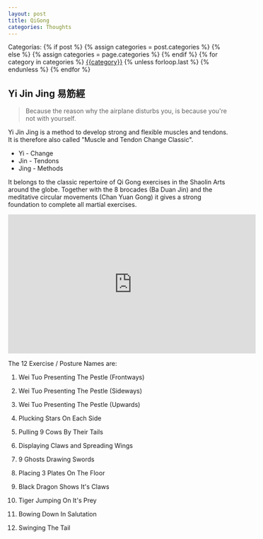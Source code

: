 ```yaml
---
layout: post
title: QiGong
categories: Thoughts
---
```

<!-- Start categories -->
  <div class="post-categories">
  Categorías:
  {% if post %}
    {% assign categories = post.categories %}
  {% else %}
    {% assign categories = page.categories %}
  {% endif %}
  {% for category in categories %}
  <a href="{{site.baseurl}}/categories/#{{category|slugize}}">{{category}}</a>
  {% unless forloop.last %}&nbsp;{% endunless %}
  {% endfor %}
</div> <!-- End categories -->

## Yi Jin Jing 易筋經

> Because the reason why the airplane disturbs you, is because you're not with yourself.

Yi Jin Jing is a method to develop strong and flexible muscles and tendons. It is therefore also called "Muscle and Tendon Change Classic".
- Yi - Change
- Jin - Tendons
- Jing - Methods

It belongs to the classic repertoire of Qi Gong exercises in the Shaolin Arts around the globe. 
Together with the 8 brocades (Ba Duan Jin) and the meditative circular movements (Chan Yuan Gong) it gives a strong foundation to complete all martial exercises.


<iframe width="560" height="315" src="https://www.youtube.com/embed/Ez6NYcasyhs?controls=0" frameborder="0" allow="accelerometer; autoplay; encrypted-media; gyroscope; picture-in-picture" allowfullscreen></iframe>


The 12 Exercise / Posture Names are:

1. Wei Tuo Presenting The Pestle (Frontways)
2. Wei Tuo Presenting The Pestle (Sideways)
3. Wei Tuo Presenting The Pestle (Upwards)

4. Plucking Stars On Each Side
5. Pulling 9 Cows By Their Tails
6. Displaying Claws and Spreading Wings

7. 9 Ghosts Drawing Swords
8. Placing 3 Plates On The Floor
9. Black Dragon Shows It's Claws

10. Tiger Jumping On It's Prey
11. Bowing Down In Salutation
12. Swinging The Tail
